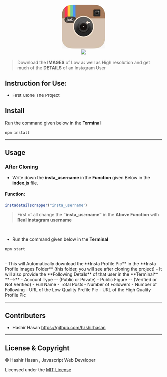 <p align="center">
<img src="instagram pic/insta.jpg" width="140">
<br>
  <a href="https://travis-ci.org/hashirhasan/Insta-newsy">
  <img src="https://travis-ci.org/hashirhasan/Insta-newsy.svg?branch=master">
  </a>
</p>

>  Download the **IMAGES** of Low as well as High resolution and get much of the **DETAILS** of an Instagram User

## Instruction for Use:
 
 - First Clone The Project

## Install

Run the command given below in the **Terminal**
```
npm install 
```
---

## Usage
 
 ### **After Cloning**

- Write down the **insta_username** in the **Function** given Below in the **index.js** file.

#### Function:
```js
instadetailscrapper("insta_username")
```
> First of all change the **"insta_username"** in the **Above Function** with **Real instagram username**
<br>

- Run the command given below in the **Terminal**
```
npm start
```
<br>
- This will Automatically download the **Insta Profile Pic** in the **Insta Profile Images Folder** (this folder, you will see after cloning the project) 
- It will also  provide the **Following Details** of that user in the **Terminal** **-->**
   - Account Type -- (Public or Private) 
   - Public Figure -- (Verified or Not Verified)
   - Full Name
   - Total Posts
   - Number of Followers
   - Number of Following
   - URL of the Low Quality Profile Pic
   - URL of the High Quality Profile Pic

---

## Contributers

- Hashir Hasan  <https://github.com/hashirhasan>
  
---

## License & Copyright
 &copy; Hashir Hasan , Javascript Web Developer

 Licensed under the [MIT License](LICENSE)


